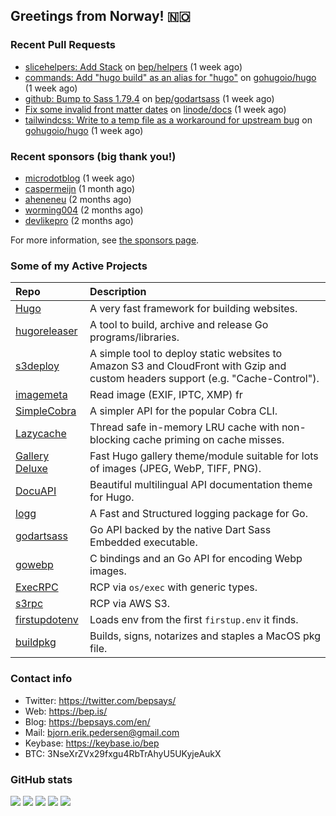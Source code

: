 ## Greetings from Norway! 🇳🇴

### Recent Pull Requests

- [slicehelpers: Add Stack](https://github.com/bep/helpers/pull/5) on [bep/helpers](https://github.com/bep/helpers) (1 week ago)
- [commands: Add &#34;hugo build&#34; as an alias for &#34;hugo&#34;](https://github.com/gohugoio/hugo/pull/12891) on [gohugoio/hugo](https://github.com/gohugoio/hugo) (1 week ago)
- [github: Bump to Sass 1.79.4](https://github.com/bep/godartsass/pull/29) on [bep/godartsass](https://github.com/bep/godartsass) (1 week ago)
- [Fix some invalid front matter dates](https://github.com/linode/docs/pull/7110) on [linode/docs](https://github.com/linode/docs) (1 week ago)
- [tailwindcss: Write to a temp file as a workaround for upstream bug](https://github.com/gohugoio/hugo/pull/12881) on [gohugoio/hugo](https://github.com/gohugoio/hugo) (1 week ago)

### Recent sponsors (big thank you!)

- [microdotblog](https://github.com/microdotblog) (1 week ago)
- [caspermeijn](https://github.com/caspermeijn) (1 month ago)
- [aheneneu](https://github.com/aheneneu) (2 months ago)
- [worming004](https://github.com/worming004) (2 months ago)
- [devlikepro](https://github.com/devlikepro) (2 months ago)

For more information, see [the sponsors page](https://github.com/sponsors/bep/).

### Some of my Active Projects

| Repo  | Description |
| :---------------------------------------- | :------------------------------------------- |
| [Hugo](https://github.com/gohugoio/hugo)|A very fast framework for building websites. |
| [hugoreleaser](https://github.com/gohugoio/hugoreleaser)| A tool to build, archive and release Go programs/libraries.  |
| [s3deploy](https://github.com/bep/s3deploy)| A simple tool to deploy static websites to Amazon S3 and CloudFront with Gzip and custom headers support (e.g. "Cache-Control").|
| [imagemeta](https://github.com/bep/imagemeta)| Read image (EXIF, IPTC, XMP) fr|
| [SimpleCobra](https://github.com/bep/simplecobra)|A simpler API for the popular Cobra CLI.|
| [Lazycache](https://github.com/bep/lazycache)| Thread safe in-memory LRU cache with non-blocking cache priming on cache misses.  |
| [Gallery Deluxe](https://github.com/bep/gallerydeluxe)|Fast Hugo gallery theme/module suitable for lots of images (JPEG, WebP, TIFF, PNG).|
| [DocuAPI](https://github.com/bep/docuapi)| Beautiful multilingual API documentation theme for Hugo.  |
| [logg](https://github.com/bep/logg)| A Fast and Structured logging package for Go.  |
| [godartsass](https://github.com/bep/godartsass)| Go API backed by the native Dart Sass Embedded executable. |
| [gowebp](https://github.com/bep/gowebp)|C bindings and an Go API for encoding Webp images. |
| [ExecRPC](https://github.com/bep/execrpc)|RCP via `os/exec` with generic types.  |
| [s3rpc](https://github.com/bep/s3rpc)|RCP via AWS S3.|
| [firstupdotenv](https://github.com/bep/firstupdotenv)|Loads env from the first `firstup.env` it finds. |
| [buildpkg](https://github.com/bep/buildpkg)| Builds, signs, notarizes and staples a MacOS pkg file. |

### Contact info
- Twitter: https://twitter.com/bepsays/
- Web: https://bep.is/
- Blog: https://bepsays.com/en/
- Mail: bjorn.erik.pedersen@gmail.com
- Keybase: https://keybase.io/bep
- BTC: 3NseXrZVx29fxgu4RbTrAhyU5UKyjeAukX


### GitHub stats

![](https://github-profile-summary-cards.vercel.app/api/cards/profile-details?username=bep&theme=github)
![](https://github-profile-summary-cards.vercel.app/api/cards/repos-per-language?username=bep&theme=github)
![](https://github-profile-summary-cards.vercel.app/api/cards/most-commit-language?username=bep&theme=github)
![](https://github-profile-summary-cards.vercel.app/api/cards/stats?username=bep&theme=github)
![](https://github-profile-summary-cards.vercel.app/api/cards/productive-time?username=bep&theme=github)
